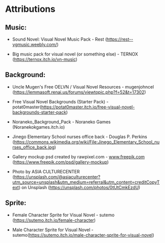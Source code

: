 
# Attributions

## Music:

- Sound Novel: Visual Novel Music Pack - Rest (https://rest--vgmusic.weebly.com/)

- Big music pack for visual novel (or something else) - TERNOX (https://ternox.itch.io/vn-music)


## Background:

- Uncle Mugen's Free OELVN / Visual Novel Resources - mugenjohncel (https://lemmasoft.renai.us/forums/viewtopic.php?f=52&t=17302)

- Free Visual Novel Backgrounds (Starter Pack) -  potat0master(https://potat0master.itch.io/free-visual-novel-backgrounds-starter-pack)

- Noraneko_Background_Pack - Noraneko Games (Noranekokgames.itch.io)

- Jinego Elementary School nurses office back - Douglas P. Perkins (https://commons.wikimedia.org/wiki/File:Jinego_Elementary_School_nurses_office_back.jpg)

- Gallery mockup psd created by rawpixel.com - www.freepik.com (https://www.freepik.com/psd/gallery-mockup)

- Photo by ASIA CULTURECENTER (https://unsplash.com/@asiaculturecenter?utm_source=unsplash&utm_medium=referral&utm_content=creditCopyText) on Unsplash (https://unsplash.com/photos/0tUtCmkEzdU)


## Sprite:

- Female Character Sprite for Visual Novel - sutemo (https://sutemo.itch.io/female-character)

- Male Character Sprite for Visual Novel - sutemo(https://sutemo.itch.io/male-character-sprite-for-visual-novel)
